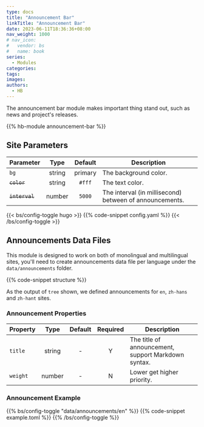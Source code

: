 ```yaml
---
type: docs
title: "Announcement Bar"
linkTitle: "Announcement Bar"
date: 2023-06-11T18:36:36+08:00
nav_weight: 1000
# nav_icon:
#   vendor: bs
#   name: book
series:
  - Modules
categories:
tags:
images:
authors:
  - HB
---
```


The announcement bar module makes important thing stand out, such as news and project's releases.

<!--more-->

{{% hb-module announcement-bar %}}

## Site Parameters

| Parameter      |  Type  | Default | Description                                             |
| -------------- | :----: | :-----: | ------------------------------------------------------- |
| `bg`           | string | primary | The background color.                                   |
| ~~`color`~~    | string | `#fff`  | The text color.                                         |
| ~~`interval`~~ | number | `5000`  | The interval (in millisecond) between of announcements. |

{{< bs/config-toggle hugo >}}
{{% code-snippet config.yaml %}}
{{< /bs/config-toggle >}}

## Announcements Data Files

This module is designed to work on both of monolingual and multilingual sites, you'll need to create announcements data file per language under the `data/announcements` folder.

{{% code-snippet structure %}}

As the output of `tree` shown, we defined announcements for `en`, `zh-hans` and `zh-hant` sites.

### Announcement Properties

| Property |  Type  | Default | Required | Description                                         |
| -------- | :----: | :-----: | :------: | --------------------------------------------------- |
| `title`  | string |    -    |    Y     | The title of announcement, support Markdown syntax. |
| `weight` | number |    -    |    N     | Lower get higher priority.                          |

### Announcement Example

{{% bs/config-toggle "data/announcements/en" %}}
{{% code-snippet example.toml %}}
{{% /bs/config-toggle %}}
